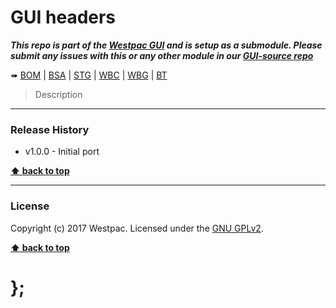 GUI headers
===========

***This repo is part of the [Westpac GUI](http://gel.westpacgroup.com.au/GUI/) and is setup as a submodule. Please submit any issues with this or any other
module in our [GUI-source repo](https://github.com/WestpacCXTeam/GUI-source/issues)***

➠
[BOM](http://westpaccxteam.github.io/GUI-headers/tests/BOM/) |
[BSA](http://westpaccxteam.github.io/GUI-headers/tests/BSA/) |
[STG](http://westpaccxteam.github.io/GUI-headers/tests/STG/) |
[WBC](http://westpaccxteam.github.io/GUI-headers/tests/WBC/) |
[WBG](http://westpaccxteam.github.io/GUI-headers/tests/WBG/) |
[BT](http://westpaccxteam.github.io/GUI-headers/tests/BT/)

> Description

----------------------------------------------------------------------------------------------------------------------------------------------------------------


### Release History

* v1.0.0 - Initial port

**[⬆ back to top](#content)**


----------------------------------------------------------------------------------------------------------------------------------------------------------------


### License

Copyright (c) 2017 Westpac. Licensed under the [GNU GPLv2](https://raw.githubusercontent.com/WestpacCXTeam/GUI-headers/master/LICENSE).

**[⬆ back to top](#content)**

# };